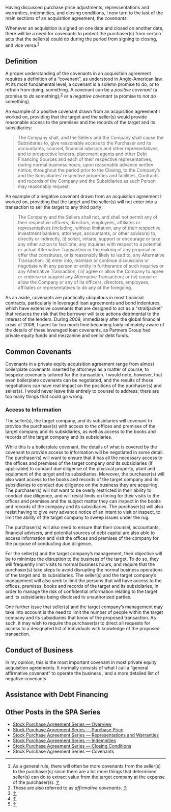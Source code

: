 <p class="lede">Having discussed purchase price adjustments, repressentations and warranties, indemnities, and closing conditions, I now turn to the last of the main sections of an acquisition agreement, the <em>covenants.</em></p>

Whenever an acquisition is signed on one date and closed on another date, there will be a need for covenants to protect the purchaser(s) from certain acts that the seller(s) could do during the period from signing to closing, and vice versa.<sup><a href="#fn01" id="fref01">1</a></sup>

## Definition

A proper understanding of the covenants in an acquisition agreement requires a definition of a “covenant”, as understood in Anglo-American law. At its most fundamental level, a covenant is a solemn promise to do, or to refrain from doing, something. A covenant can be a _positive covenant_ (a promise to _do_ something),<sup><a href="#fn02" id="fref02">2</a></sup> or a _negative covenant_ (a promise to _not do_ something).

An example of a positive covenant drawn from an acquisition agreement I worked on, providing that the target and the seller(s) would provide reasonable access to the premises and the records of the target and its subsidiaries:

> The Company shall, and the Sellers and the Company shall cause the Subsidaries
> to, give reasonable access to the Purchaser and its accountants, counsel,
> financial advisors and other representatives, and to prospective lenders,
> placement agents and other Debt Financing Sources and each of their respective
> representatives, during normal business hours, upon reasonable advance
> written notice, throughout the period prior to the Closing, to the Company’s
> and the Subsidiaries’ respective properties and facilities, Contracts and
> records of the Company and the Subsidiaries as such Person may reasonably
> request.

An example of a negative covenant drawn from an acquisition agreement I worked on, providing that the target and the seller(s) will not enter into a transaction to sell the target to any third party:

> The Company and the Sellers shall not, and shall not permit any of their
> respective officers, directors, employees, affiliates or representatives
> (including, without limitation, any of their respective investment bankers,
> attorneys, accountants, or other advisors) to, directly or indirectly, (i)
> solicit, initiate, support or encourage or take any other action to
> facilitate, any inquiries with respect to a potential or actual Alternative
> Transaction or the making of any proposal or offer that constitutes, or is
> reasonably likely to lead to, any Alternative Transaction; (ii) enter into,
> maintain or continue discussions or negotiate with any person or entity in
> furtherance of such inquiries or any Alternative Transaction; (iii) agree
> or allow the Company to agree or endorse or support any Alternative
> Transaction; or (iv) cause or allow the Company or any of its officers,
> directors, employees, affiliates or representatives to do any of the
> foregoing.

As an aside, covenants are practically ubiquitous in most financial contracts, particularly in leveraged loan agreements and bond indentures, which have extensive covenants that are designed to act as a “straitjacket” that reduces the risk that the borrower will take actions detrimental to the interest of the lenders. During 2009, immediately after the global financial crisis of 2008, I spent far too much time becoming fairly intimately aware of the details of these leveraged loan covenants, as Partners Group had private equity funds and mezzanine and senior debt funds.

## Common Covenants

Covenants in a private equity acquisition agreement range from almost boilerplate covenants inserted by attorneys as a matter of course, to bespoke covenants tailored for the transaction. I would note, however, that even boilerplate covenants can be negotiated, and the results of those negotiations can have real impact on the positions of the purchaser(s) and seller(s). I would never leave this entirely to counsel to address; there are too many things that could go wrong.

### Access to Information

The seller(s), the target company, and its subsidiaries will covenant to provide the purchaser(s) with access to the offices and premises of the target company and its subsidiaries, as well as access to the books and records of the target company and its subsidiaries.

While this is a boilerplate covenant, the details of what is covered by the covenant to provide access to information will be negotiated in some detail. The purchaser(s) will want to ensure that it has all the necessary access to the offices and premises of the target company _and_ its subsidiaries (if applicable) to conduct due diligence of the physical property, plant and equipment of the target and its subsidiaries. Moreover, the purchaser(s) will also want access to the books and records of the target company and its subsidiaries to conduct due diligence on the business they are acquiring. The purchaser(s) will not want to be overly restricted in their ability to conduct due diligence, and will resist limits on timing for their visits to the offices and premises and the subject matter they can inspect in the books and records of the company and its subsidiaries. The purchaser(s) will also resist having to give very advance notice of an intent to visit or inspect, to limit the ability of the target company to sweep issues under the rug.

The purchaser(s) will also need to ensure that their counsel, accountants, financial advisers, and potential sources of debt capital are also able to access information and visit the offices and premises of the company for the purpose of conducting due diligence.

For the seller(s) and the target company’s management, their objective will be to minimize the disruption to the business of the target. To do so, they will frequently limit visits to normal business hours, and require that the purchaser(s) take steps to avoid disrupting the normal business operations of the target and its subsidiaries. The seller(s) and the target company’s management will also seek to limit the persons that will have access to the offices, premises, books and records of the target and its subsidiaries, in order to manage the risk of confidential information relating to the target and its subsidiaries being disclosed to unauthorized parties.

One further issue that seller(s) and the target company’s management may take into account is the need to limit the number of people within the target company and its subsidiaries that know of the proposed transaction. As such, it may wish to require the purchaser(s) to direct all requests for access to a designated list of individuals with knowledge of the proposed transaction.

## Conduct of Business

In my opinion, this is the most important covenant in most private equity acquisition agreements. It normally consists of what I call a “general affirmative covenant” to operate the business , and a more detailed list of negative covenants

## Assistance with Debt Financing



## Other Posts in the <abbr>SPA</abbr> Series

* [Stock Purchase Agreement Series — Overview](https://lucasktlee.com/2016/03/25/stock-purchase-agreement-series-overview/)
* [Stock Purchase Agreement Series — Purchase Price](https://lucasktlee.com/2016/04/04/spa-series-purchase-price/)
* [Stock Purchase Agreement Series — Representations and Warranties](https://lucasktlee.com/2016/04/25/spa-representations-and-warranties/)
* [Stock Purchase Agreement Series — Indemnities](https://lucasktlee.com/2016/05/09/stock-purchase-agreement-series-indemnities/)
* [Stock Purchase Agreement Series — Closing Conditions](https://lucasktlee.com/2016/07/04/spa-closing-conditions/)
* Stock Purchase Agreement Series — Covenants

<div class="footnotes">
	<hr class="w-50" />
	<ol>
		<li id="fn01">As a general rule, there will often be more covenants from the seller(s) to the purchaser(s) since there are a lot more things that determined seller(s) can do to extract value from the target company at the expense of the purchaser(s). <a href="#fref01">&#8593;</a></li>
		<li id="fn02">These are also referred to as <em>affirmative covenants</em>. <a href="#fref02">&#8593;</a></li>
		<li id="fn"> <a href="#fref">&#8593;</a></li>
		<li id="fn"> <a href="#fref">&#8593;</a></li>
		<li id="fn"> <a href="#fref">&#8593;</a></li>
	</ol>
</div>
